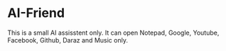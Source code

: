 # AI-Friend
This is a small AI assisstent only.
It can open Notepad, Google, Youtube, Facebook, Github, Daraz and Music only.
